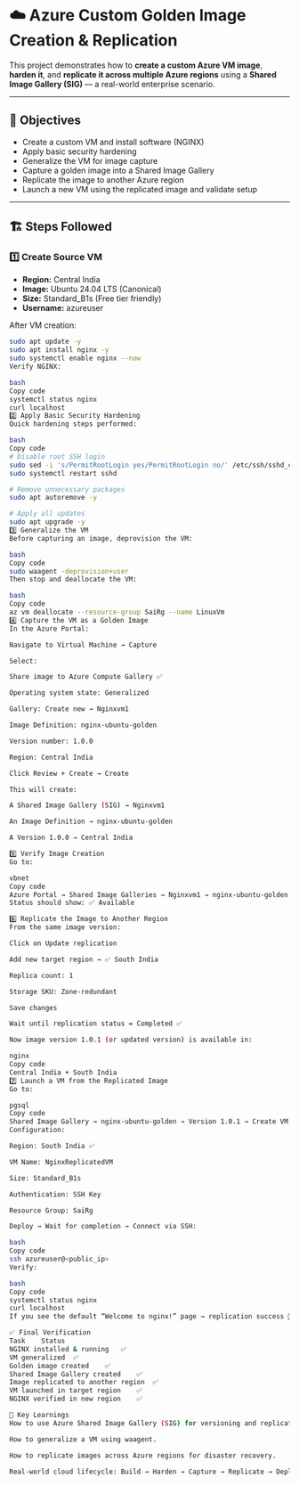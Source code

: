 # ☁️ Azure Custom Golden Image Creation & Replication

This project demonstrates how to **create a custom Azure VM image**, 
**harden it**, and **replicate it across multiple Azure regions** using a 
**Shared Image Gallery (SIG)** — a real-world enterprise scenario.

---

## 🚀 Objectives
- Create a custom VM and install software (NGINX)
- Apply basic security hardening
- Generalize the VM for image capture
- Capture a golden image into a Shared Image Gallery
- Replicate the image to another Azure region
- Launch a new VM using the replicated image and validate setup

---

## 🏗️ Steps Followed

### 1️⃣ Create Source VM
- **Region:** Central India  
- **Image:** Ubuntu 24.04 LTS (Canonical)
- **Size:** Standard_B1s (Free tier friendly)
- **Username:** azureuser  

After VM creation:
```bash
sudo apt update -y
sudo apt install nginx -y
sudo systemctl enable nginx --now
Verify NGINX:

bash
Copy code
systemctl status nginx
curl localhost
2️⃣ Apply Basic Security Hardening
Quick hardening steps performed:

bash
Copy code
# Disable root SSH login
sudo sed -i 's/PermitRootLogin yes/PermitRootLogin no/' /etc/ssh/sshd_config
sudo systemctl restart sshd

# Remove unnecessary packages
sudo apt autoremove -y

# Apply all updates
sudo apt upgrade -y
3️⃣ Generalize the VM
Before capturing an image, deprovision the VM:

bash
Copy code
sudo waagent -deprovision+user
Then stop and deallocate the VM:

bash
Copy code
az vm deallocate --resource-group SaiRg --name LinuxVm
4️⃣ Capture the VM as a Golden Image
In the Azure Portal:

Navigate to Virtual Machine → Capture

Select:

Share image to Azure Compute Gallery ✅

Operating system state: Generalized

Gallery: Create new → Nginxvm1

Image Definition: nginx-ubuntu-golden

Version number: 1.0.0

Region: Central India

Click Review + Create → Create

This will create:

A Shared Image Gallery (SIG) → Nginxvm1

An Image Definition → nginx-ubuntu-golden

A Version 1.0.0 → Central India

5️⃣ Verify Image Creation
Go to:

vbnet
Copy code
Azure Portal → Shared Image Galleries → Nginxvm1 → nginx-ubuntu-golden → Versions
Status should show: ✅ Available

6️⃣ Replicate the Image to Another Region
From the same image version:

Click on Update replication

Add new target region → ✅ South India

Replica count: 1

Storage SKU: Zone-redundant

Save changes

Wait until replication status = Completed ✅

Now image version 1.0.1 (or updated version) is available in:

nginx
Copy code
Central India + South India
7️⃣ Launch a VM from the Replicated Image
Go to:

pgsql
Copy code
Shared Image Gallery → nginx-ubuntu-golden → Version 1.0.1 → Create VM
Configuration:

Region: South India ✅

VM Name: NginxReplicatedVM

Size: Standard_B1s

Authentication: SSH Key

Resource Group: SaiRg

Deploy → Wait for completion → Connect via SSH:

bash
Copy code
ssh azureuser@<public_ip>
Verify:

bash
Copy code
systemctl status nginx
curl localhost
If you see the default “Welcome to nginx!” page → replication success 🎉

✅ Final Verification
Task    Status
NGINX installed & running   ✅
VM generalized  ✅
Golden image created    ✅
Shared Image Gallery created    ✅
Image replicated to another region  ✅
VM launched in target region    ✅
NGINX verified in new region    ✅

🧠 Key Learnings
How to use Azure Shared Image Gallery (SIG) for versioning and replication.

How to generalize a VM using waagent.

How to replicate images across Azure regions for disaster recovery.

Real-world cloud lifecycle: Build → Harden → Capture → Replicate → Deploy
